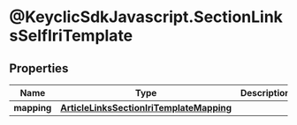 # @KeyclicSdkJavascript.SectionLinksSelfIriTemplate

## Properties
Name | Type | Description | Notes
------------ | ------------- | ------------- | -------------
**mapping** | [**ArticleLinksSectionIriTemplateMapping**](ArticleLinksSectionIriTemplateMapping.md) |  | [optional] 


